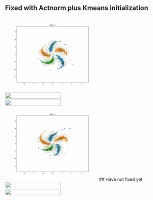 
## Fixed with Actnorm plus Kmeans initialization
<img src="test_fail_case_FlowGMMDir_c_100.gif" width="60%" height="60%">
<img src="test_fail_case_FlowGMMDir_c_10_1.gif" width="60%" height="60%">
<img src="test_fail_case_FlowGMMDir_c_10_2.gif" width="60%" height="60%">
<img src="test_fail_case_on_FlowGMMv2.gif" width="60%" height="60%">
## Have not fixed yet
<img src="test_fail_case_FlowGMMDir_c_1_lr_1e-1_0.gif" width="60%" height="60%">
<img src="test_fail_case_FlowGMMDir_c_1_lr_1e-2_0.gif" width="60%" height="60%">
